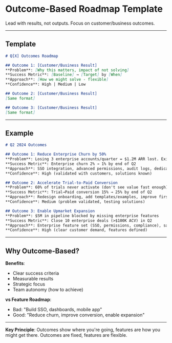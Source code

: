 # Outcome-Based Roadmap Template

Lead with results, not outputs. Focus on customer/business outcomes.

---

## Template

```markdown
# Q[X] Outcomes Roadmap

## Outcome 1: [Customer/Business Result]
**Problem**: [Why this matters, impact of not solving]
**Success Metric**: [Baseline] → [Target] by [When]
**Approach**: [How we might solve - flexible]
**Confidence**: High | Medium | Low

## Outcome 2: [Customer/Business Result]
[Same format]

## Outcome 3: [Customer/Business Result]
[Same format]
```

---

## Example

```markdown
# Q2 2024 Outcomes

## Outcome 1: Reduce Enterprise Churn by 50%
**Problem**: Losing 3 enterprise accounts/quarter = $1.2M ARR lost. Exit interviews cite "missing enterprise features"
**Success Metric**: Enterprise churn 2% → 1% by end of Q2
**Approach**: SSO integration, advanced permissions, audit logs, dedicated success program
**Confidence**: High (validated with customers, solutions known)

## Outcome 2: Accelerate Trial-to-Paid Conversion
**Problem**: 60% of trials never activate (don't see value fast enough)
**Success Metric**: Trial→Paid conversion 15% → 25% by end of Q2
**Approach**: Redesign onboarding, add templates/examples, improve first-run experience
**Confidence**: Medium (problem validated, testing solutions)

## Outcome 3: Enable Upmarket Expansion
**Problem**: $5M in pipeline blocked by missing enterprise features
**Success Metric**: Close 10 enterprise deals (>$100K ACV) in Q2
**Approach**: Enterprise feature set (SSO, permissions, compliance), sales enablement
**Confidence**: High (clear customer demand, features defined)
```

---

## Why Outcome-Based?

**Benefits**:
- Clear success criteria
- Measurable results
- Strategic focus
- Team autonomy (how to achieve)

**vs Feature Roadmap**:
- Bad: "Build SSO, dashboards, mobile app"
- Good: "Reduce churn, improve conversion, enable expansion"

---

**Key Principle**: Outcomes show where you're going, features are how you might get there. Outcomes are fixed, features are flexible.
